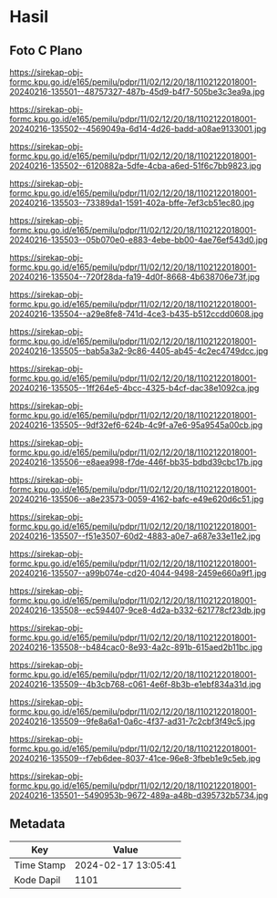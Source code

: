 # Hasil

## Foto C Plano

https://sirekap-obj-formc.kpu.go.id/e165/pemilu/pdpr/11/02/12/20/18/1102122018001-20240216-135501--48757327-487b-45d9-b4f7-505be3c3ea9a.jpg

https://sirekap-obj-formc.kpu.go.id/e165/pemilu/pdpr/11/02/12/20/18/1102122018001-20240216-135502--4569049a-6d14-4d26-badd-a08ae9133001.jpg

https://sirekap-obj-formc.kpu.go.id/e165/pemilu/pdpr/11/02/12/20/18/1102122018001-20240216-135502--6120882a-5dfe-4cba-a6ed-51f6c7bb9823.jpg

https://sirekap-obj-formc.kpu.go.id/e165/pemilu/pdpr/11/02/12/20/18/1102122018001-20240216-135503--73389da1-1591-402a-bffe-7ef3cb51ec80.jpg

https://sirekap-obj-formc.kpu.go.id/e165/pemilu/pdpr/11/02/12/20/18/1102122018001-20240216-135503--05b070e0-e883-4ebe-bb00-4ae76ef543d0.jpg

https://sirekap-obj-formc.kpu.go.id/e165/pemilu/pdpr/11/02/12/20/18/1102122018001-20240216-135504--720f28da-fa19-4d0f-8668-4b638706e73f.jpg

https://sirekap-obj-formc.kpu.go.id/e165/pemilu/pdpr/11/02/12/20/18/1102122018001-20240216-135504--a29e8fe8-741d-4ce3-b435-b512ccdd0608.jpg

https://sirekap-obj-formc.kpu.go.id/e165/pemilu/pdpr/11/02/12/20/18/1102122018001-20240216-135505--bab5a3a2-9c86-4405-ab45-4c2ec4749dcc.jpg

https://sirekap-obj-formc.kpu.go.id/e165/pemilu/pdpr/11/02/12/20/18/1102122018001-20240216-135505--1ff264e5-4bcc-4325-b4cf-dac38e1092ca.jpg

https://sirekap-obj-formc.kpu.go.id/e165/pemilu/pdpr/11/02/12/20/18/1102122018001-20240216-135505--9df32ef6-624b-4c9f-a7e6-95a9545a00cb.jpg

https://sirekap-obj-formc.kpu.go.id/e165/pemilu/pdpr/11/02/12/20/18/1102122018001-20240216-135506--e8aea998-f7de-446f-bb35-bdbd39cbc17b.jpg

https://sirekap-obj-formc.kpu.go.id/e165/pemilu/pdpr/11/02/12/20/18/1102122018001-20240216-135506--a8e23573-0059-4162-bafc-e49e620d6c51.jpg

https://sirekap-obj-formc.kpu.go.id/e165/pemilu/pdpr/11/02/12/20/18/1102122018001-20240216-135507--f51e3507-60d2-4883-a0e7-a687e33e11e2.jpg

https://sirekap-obj-formc.kpu.go.id/e165/pemilu/pdpr/11/02/12/20/18/1102122018001-20240216-135507--a99b074e-cd20-4044-9498-2459e660a9f1.jpg

https://sirekap-obj-formc.kpu.go.id/e165/pemilu/pdpr/11/02/12/20/18/1102122018001-20240216-135508--ec594407-9ce8-4d2a-b332-621778cf23db.jpg

https://sirekap-obj-formc.kpu.go.id/e165/pemilu/pdpr/11/02/12/20/18/1102122018001-20240216-135508--b484cac0-8e93-4a2c-891b-615aed2b11bc.jpg

https://sirekap-obj-formc.kpu.go.id/e165/pemilu/pdpr/11/02/12/20/18/1102122018001-20240216-135509--4b3cb768-c061-4e6f-8b3b-e1ebf834a31d.jpg

https://sirekap-obj-formc.kpu.go.id/e165/pemilu/pdpr/11/02/12/20/18/1102122018001-20240216-135509--9fe8a6a1-0a6c-4f37-ad31-7c2cbf3f49c5.jpg

https://sirekap-obj-formc.kpu.go.id/e165/pemilu/pdpr/11/02/12/20/18/1102122018001-20240216-135509--f7eb6dee-8037-41ce-96e8-3fbeb1e9c5eb.jpg

https://sirekap-obj-formc.kpu.go.id/e165/pemilu/pdpr/11/02/12/20/18/1102122018001-20240216-135501--5490953b-9672-489a-a48b-d395732b5734.jpg


## Metadata

| Key        | Value               |
| ---------- | ------------------- |
| Time Stamp | 2024-02-17 13:05:41 |
| Kode Dapil | 1101                |




